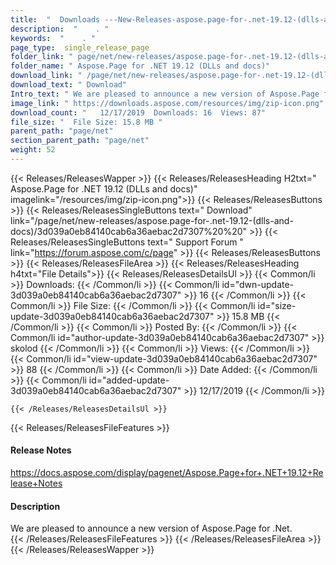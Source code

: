 ```yaml
---
title:  "  Downloads ---New-Releases-aspose.page-for-.net-19.12-(dlls-and-docs) . " 
description:  "    . " 
keywords:  "    . " 
page_type:  single_release_page
folder_link: " page/net/new-releases/aspose.page-for-.net-19.12-(dlls-and-docs)/"
folder_name: " Aspose.Page for .NET 19.12 (DLLs and docs)"
download_link: " /page/net/new-releases/aspose.page-for-.net-19.12-(dlls-and-docs)/3d039a0eb84140cab6a36aebac2d7307"
download_text: " Download"
Intro_text: " We are pleased to announce a new version of Aspose.Page for .Net."
image_link: " https://downloads.aspose.com/resources/img/zip-icon.png"
download_count: "   12/17/2019  Downloads: 16  Views: 87"
file_size: "  File Size: 15.8 MB "
parent_path: "page/net"
section_parent_path: "page/net"
weight: 52 
---
```


{{< Releases/ReleasesWapper >}}
  {{< Releases/ReleasesHeading H2txt=" Aspose.Page for .NET 19.12 (DLLs and docs)" imagelink="/resources/img/zip-icon.png">}}
  {{< Releases/ReleasesButtons >}}
    {{< Releases/ReleasesSingleButtons text=" Download" link="/page/net/new-releases/aspose.page-for-.net-19.12-(dlls-and-docs)/3d039a0eb84140cab6a36aebac2d7307%20%20" >}}
    {{< Releases/ReleasesSingleButtons text=" Support Forum " link="https://forum.aspose.com/c/page" >}}
  {{< Releases/ReleasesButtons >}}
  {{< Releases/ReleasesFileArea >}}
    {{< Releases/ReleasesHeading h4txt="File Details">}}
    {{< Releases/ReleasesDetailsUl >}}
            {{< Common/li  >}} Downloads: {{< /Common/li >}} 
      {{< Common/li id="dwn-update-3d039a0eb84140cab6a36aebac2d7307" >}} 16 {{< /Common/li >}} 
      {{< Common/li  >}} File Size: {{< /Common/li >}} 
      {{< Common/li id="size-update-3d039a0eb84140cab6a36aebac2d7307" >}} 15.8 MB {{< /Common/li >}} 
      {{< Common/li  >}} Posted By: {{< /Common/li >}} 
      {{< Common/li id="author-update-3d039a0eb84140cab6a36aebac2d7307" >}} skolod {{< /Common/li >}} 
      {{< Common/li  >}} Views: {{< /Common/li >}} 
      {{< Common/li id="view-update-3d039a0eb84140cab6a36aebac2d7307" >}} 88 {{< /Common/li >}} 
      {{< Common/li  >}} Date Added: {{< /Common/li >}} 
      {{< Common/li id="added-update-3d039a0eb84140cab6a36aebac2d7307" >}} 12/17/2019 {{< /Common/li >}} 

    {{< /Releases/ReleasesDetailsUl >}}

  {{< Releases/ReleasesFileFeatures >}}
      <h4>Release Notes</h4><div><a href="https://docs.aspose.com/display/pagenet/Aspose.Page+for+.NET+19.12+Release+Notes">https://docs.aspose.com/display/pagenet/Aspose.Page+for+.NET+19.12+Release+Notes</a></div><h4>Description</h4><div class="HTMLDescription">We are pleased to announce a new version of Aspose.Page for .Net.</div>
  {{< /Releases/ReleasesFileFeatures >}}
 {{< /Releases/ReleasesFileArea >}}
{{< /Releases/ReleasesWapper >}}


